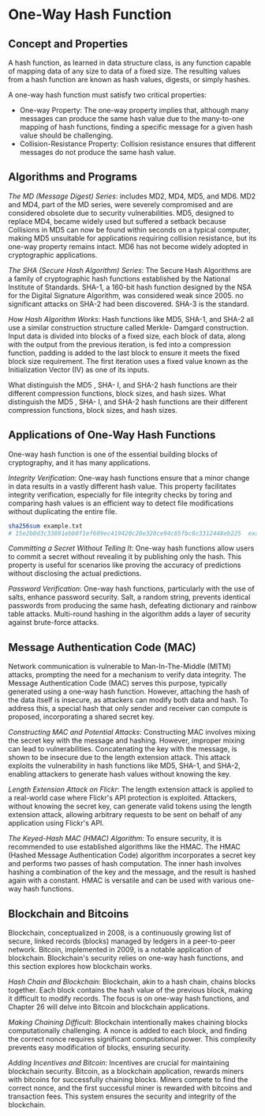# One-Way Hash Function 

## Concept and Properties
A hash function, as learned in data structure class, is any function capable of mapping data of any size to data of a fixed size. The resulting values from a hash function are known as hash values, digests, or simply hashes.

A one-way hash function must satisfy two critical properties:
* One-way Property: The one-way property implies that, although many messages can produce the same hash value due to the many-to-one mapping of hash functions, finding a specific message for a given hash value should be challenging.
* Collision-Resistance Property: Collision resistance ensures that different messages do not produce the same hash value.

## Algorithms and Programs

*The MD (Message Digest) Series*: includes MD2, MD4, MD5, and MD6. MD2 and MD4, part of the MD series, were severely compromised and are considered obsolete due to security vulnerabilities. MD5, designed to replace MD4, became widely used but suffered a setback because Collisions in MD5 can now be found within seconds on a typical computer, making MD5 unsuitable for applications requiring collision resistance, but its one-way property remains intact. MD6 has not become widely adopted in cryptographic applications.

*The SHA (Secure Hash Algorithm) Series*: The Secure Hash Algorithms are a family of cryptographic hash functions established by the National Institute of Standards. SHA-1, a 160-bit hash function designed by the NSA for the Digital Signature Algorithm, was considered weak since 2005. no significant attacks on SHA-2 had been discovered. SHA-3 is the standard.

*How Hash Algorithm Works*: Hash functions like MD5, SHA-1, and SHA-2 all use a similar construction structure called Merkle- Damgard construction. Input data is divided into blocks of a fixed size, each block of data, along with the output from the previous iteration, is fed into a compression function, padding is added to the last block to ensure it meets the fixed block size requirement. The first iteration uses a fixed value known as the Initialization Vector (IV) as one of its inputs.

What distinguish the MD5 , SHA- I, and SHA-2 hash functions are their different compression functions, block sizes, and hash sizes. What distinguish the MD5 , SHA- I, and SHA-2 hash functions are their different compression functions, block sizes, and hash sizes.

## Applications of One-Way Hash Functions
One-way hash function is one of the essential building blocks of cryptography, and it has many applications.

*Integrity Verification*: One-way hash functions ensure that a minor change in data results in a vastly different hash value. This property facilitates integrity verification, especially for file integrity checks by toring and comparing hash values is an efficient way to detect file modifications without duplicating the entire file.

```bash
sha256sum example.txt
# 15e2b0d3c33891ebb0f1ef609ec419420c20e320ce94c65fbc8c3312448eb225  example.txt
```

*Committing a Secret Without Telling It*: One-way hash functions allow users to commit a secret without revealing it by publishing only the hash.  This property is useful for scenarios like proving the accuracy of predictions without disclosing the actual predictions.

*Password Verification*: One-way hash functions, particularly with the use of salts, enhance password security. Salt, a random string, prevents identical passwords from producing the same hash, defeating dictionary and rainbow table attacks.  Multi-round hashing in the algorithm adds a layer of security against brute-force attacks.

## Message Authentication Code (MAC)

Network communication is vulnerable to Man-In-The-Middle (MITM) attacks, prompting the need for a mechanism to verify data integrity. The Message Authentication Code (MAC) serves this purpose, typically generated using a one-way hash function. However, attaching the hash of the data itself is insecure, as attackers can modify both data and hash. To address this, a special hash that only sender and receiver can compute is proposed, incorporating a shared secret key.

*Constructing MAC and Potential Attacks*: Constructing MAC involves mixing the secret key with the message and hashing. However, improper mixing can lead to vulnerabilities. Concatenating the key with the message, is shown to be insecure due to the length extension attack. This attack exploits the vulnerability in hash functions like MD5, SHA-1, and SHA-2, enabling attackers to generate hash values without knowing the key.

*Length Extension Attack on Flickr*: The length extension attack is applied to a real-world case where Flickr's API protection is exploited. Attackers, without knowing the secret key, can generate valid tokens using the length extension attack, allowing arbitrary requests to be sent on behalf of any application using Flickr's API.

*The Keyed-Hash MAC (HMAC) Algorithm*: To ensure security, it is recommended to use established algorithms like the HMAC. The HMAC (Hashed Message Authentication Code) algorithm incorporates a secret key and performs two passes of hash computation. The inner hash involves hashing a combination of the key and the message, and the result is hashed again with a constant. HMAC is versatile and can be used with various one-way hash functions.

## Blockchain and Bitcoins

Blockchain, conceptualized in 2008, is a continuously growing list of secure, linked records (blocks) managed by ledgers in a peer-to-peer network. Bitcoin, implemented in 2009, is a notable application of blockchain. Blockchain's security relies on one-way hash functions, and this section explores how blockchain works.

*Hash Chain and Blockchain*: Blockchain, akin to a hash chain, chains blocks together. Each block contains the hash value of the previous block, making it difficult to modify records. The focus is on one-way hash functions, and Chapter 26 will delve into Bitcoin and blockchain applications.

*Making Chaining Difficult*: Blockchain intentionally makes chaining blocks computationally challenging. A nonce is added to each block, and finding the correct nonce requires significant computational power. This complexity prevents easy modification of blocks, ensuring security.

*Adding Incentives and Bitcoin*: Incentives are crucial for maintaining blockchain security. Bitcoin, as a blockchain application, rewards miners with bitcoins for successfully chaining blocks. Miners compete to find the correct nonce, and the first successful miner is rewarded with bitcoins and transaction fees. This system ensures the security and integrity of the blockchain.
